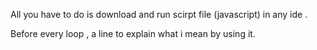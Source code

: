 All you have to do is download and run scirpt file (javascript) in any ide .

Before every loop , a line to explain what i mean by using it.
